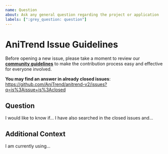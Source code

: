 ```yaml
---
name: Question
about: Ask any general question regarding the project or application
labels: [":grey_question: question"]
---
```


# AniTrend Issue Guidelines

Before opening a new issue, please take a moment to review our [**community guidelines**](https://github.com/AniTrend/anitrend-v2/blob/develop/CONTRIBUTING.md) to make the contribution process easy and effective for everyone involved.

**You may find an answer in already closed issues**:
https://github.com/AniTrend/anitrend-v2/issues?q=is%3Aissue+is%3Aclosed

## Question
<!-- Clearly and explicitly explain the details about your question -->

I would like to know if... I have also searched in the closed issues and...

## Additional Context
<!-- Any additional information regarding your question, you may also add screenshots if any under this section -->

I am currently using...
